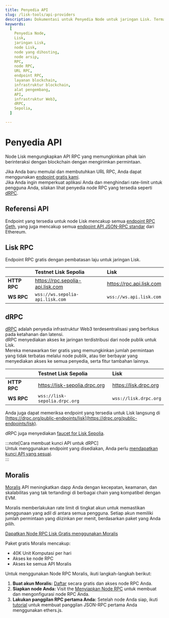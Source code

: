 ```yaml
---
title: Penyedia API  
slug: /lisk-tools/api-providers  
description: Dokumentasi untuk Penyedia Node untuk jaringan Lisk. Termasuk rincian tentang layanan mereka, jaringan yang didukung, dan paket harga.  
keywords:  
  [
    Penyedia Node,
    Lisk,
    jaringan Lisk,
    node Lisk,
    node yang dihosting,
    node arsip,
    RPC,
    node RPC,
    URL RPC,
    endpoint RPC,
    layanan blockchain,
    infrastruktur blockchain,
    alat pengembang,
    API,
    infrastruktur Web3,
    dRPC,
    Sepolia,
  ]  

---
```


# Penyedia API

Node Lisk mengungkapkan API RPC yang memungkinkan pihak lain berinteraksi dengan blockchain dengan mengirimkan permintaan.

Jika Anda baru memulai dan membutuhkan URL RPC, Anda dapat menggunakan [endpoint gratis kami](#lisk-rpc).  
Jika Anda ingin memperkuat aplikasi Anda dan menghindari rate-limit untuk pengguna Anda, silakan lihat penyedia node RPC yang tersedia seperti [dRPC](#drpc).

## Referensi API

Endpoint yang tersedia untuk node Lisk mencakup semua [endpoint RPC Geth](https://geth.ethereum.org/docs/interacting-with-geth/rpc), yang juga mencakup semua [endpoint API JSON-RPC standar](https://ethereum.github.io/execution-apis/api-documentation/) dari Ethereum.

## Lisk RPC

Endpoint RPC gratis dengan pembatasan laju untuk jaringan Lisk.

|               | Testnet Lisk Sepolia              | Lisk                      |
| :------       | :------                           | :-----------------------  |
|**HTTP RPC**   | https://rpc.sepolia-api.lisk.com  | https://rpc.api.lisk.com  |
|**WS RPC**     | `wss://ws.sepolia-api.lisk.com`   | `wss://ws.api.lisk.com`   |

## dRPC

[dRPC](https://drpc.org/) adalah penyedia infrastruktur Web3 terdesentralisasi yang berfokus pada ketahanan dan latensi.  
dRPC menyediakan akses ke jaringan terdistribusi dari node publik untuk Lisk.  
Mereka menawarkan tier gratis yang memungkinkan jumlah permintaan yang tidak terbatas melalui node publik, atau tier berbayar yang menyediakan akses ke semua penyedia, serta fitur tambahan lainnya.

|               | Testnet Lisk Sepolia              | Lisk                      |
| :------       | :------                           | :-----------------------  |
|**HTTP RPC**   | https://lisk-sepolia.drpc.org  | https://lisk.drpc.org  |
|**WS RPC**     | `wss://lisk-sepolia.drpc.org`   | `wss://lisk.drpc.org`   |

Anda juga dapat memeriksa endpoint yang tersedia untuk Lisk langsung di [https://drpc.org/public-endpoints/lisk](https://drpc.org/public-endpoints/lisk).

dRPC juga menyediakan [faucet for Lisk Sepolia](faucets.md#drpc-faucet).

:::note[Cara membuat kunci API untuk dRPC]  
Untuk menggunakan endpoint yang disediakan, Anda perlu [mendapatkan kunci API yang sesuai](https://docs.drpc.org/gettingstarted/createaccount).  
:::

## Moralis

[Moralis](https://developers.moralis.com/chains/lisk/) API meningkatkan dapp Anda dengan kecepatan, keamanan, dan skalabilitas yang tak tertandingi di berbagai chain yang kompatibel dengan EVM.

Moralis memberlakukan rate limit di tingkat akun untuk memastikan penggunaan yang adil di antara semua pengguna.
Setiap akun memiliki jumlah permintaan yang diizinkan per menit, berdasarkan paket yang Anda pilih.

[Dapatkan Node RPC Lisk Gratis menggunakan Moralis](https://developers.moralis.com/chains/lisk/)

Paket gratis Moralis mencakup:

- 40K Unit Komputasi per hari
- Akses ke node RPC
- Akses ke semua API Moralis

Untuk menggunakan Node RPC Moralis, ikuti langkah-langkah berikut:

1. **Buat akun Moralis:** [Daftar](https://admin.moralis.com/) secara gratis dan akses node RPC Anda.
2. **Siapkan node Anda:** Visit the [Menyiapkan Node RPC](https://docs.moralis.com/get-your-node-api-key) untuk membuat dan mengonfigurasi node RPC Anda.
3. **Lakukan panggilan RPC pertama Anda:** Setelah node Anda siap, ikuti [tutorial](https://docs.moralis.com/make-your-first-rpc-call) untuk membuat panggilan JSON-RPC pertama Anda menggunakan ethers.js.
